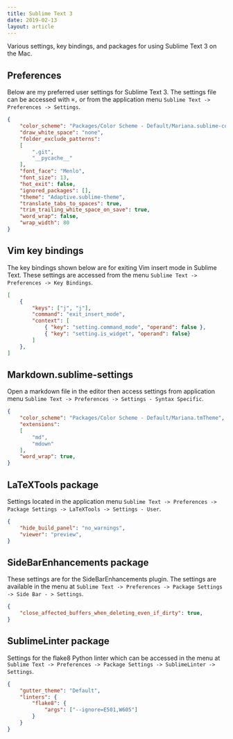 ```yaml
---
title: Sublime Text 3
date: 2019-02-13
layout: article
---
```


Various settings, key bindings, and packages for using Sublime Text 3 on the Mac.

## Preferences

Below are my preferred user settings for Sublime Text 3. The settings file can be accessed with `⌘,` or from the application menu `Sublime Text -> Preferences -> Settings`.

```json
{
    "color_scheme": "Packages/Color Scheme - Default/Mariana.sublime-color-scheme",
    "draw_white_space": "none",
    "folder_exclude_patterns":
    [
        ".git",
        "__pycache__"
    ],
    "font_face": "Menlo",
    "font_size": 13,
    "hot_exit": false,
    "ignored_packages": [],
    "theme": "Adaptive.sublime-theme",
    "translate_tabs_to_spaces": true,
    "trim_trailing_white_space_on_save": true,
    "word_wrap": false,
    "wrap_width": 80
}
```

## Vim key bindings

The key bindings shown below are for exiting Vim insert mode in Sublime Text. These settings are accessed from the menu `Sublime Text -> Preferences -> Key Bindings`.

```json
[
    {
        "keys": ["j", "j"],
        "command": "exit_insert_mode",
        "context": [
            { "key": "setting.command_mode", "operand": false },
            { "key": "setting.is_widget", "operand": false}
        ]
    },
]
```

## Markdown.sublime-settings

Open a markdown file in the editor then access settings from application menu `Sublime Text -> Preferences -> Settings - Syntax Specific`.

```json
{
    "color_scheme": "Packages/Color Scheme - Default/Mariana.tmTheme",
    "extensions":
    [
        "md",
        "mdown"
    ],
    "word_wrap": true,
}
```

## LaTeXTools package

Settings located in the application menu `Sublime Text -> Preferences -> Package Settings -> LaTeXTools -> Settings - User`.

```json
{
    "hide_build_panel": "no_warnings",
    "viewer": "preview",
}
```

## SideBarEnhancements package

These settings are for the SideBarEnhancements plugin. The settings are available in the menu at `Sublime Text -> Preferences -> Package Settings -> Side Bar - > Settings`.

```json
{
    "close_affected_buffers_when_deleting_even_if_dirty": true,
}
```

## SublimeLinter package

Settings for the flake8 Python linter which can be accessed in the menu at `Sublime Text -> Preferences -> Package Settings -> SublimeLinter -> Settings`.

```json
{
    "gutter_theme": "Default",
    "linters": {
        "flake8": {
            "args": ["--ignore=E501,W605"]
        }
    }
}
```
